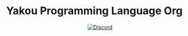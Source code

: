 # Yakou Programming Language Org

<p align="center">
  <a href="https://discord.gg/hCJ9EmSTrw">
    <img alt="Discord" src="https://img.shields.io/discord/850735499243945984?label=Discord%20server&logo=discord&style=plastic">
  </a>
</p>
